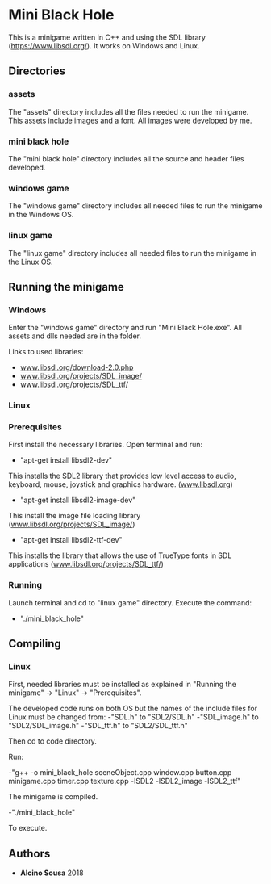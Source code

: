 # Mini Black Hole

This is a minigame written in C++ and using the SDL library (https://www.libsdl.org/). It works on Windows and Linux.

## Directories

### assets

The "assets" directory includes all the files needed to run the minigame. This assets include images and a font. All images were developed by me.

### mini black hole 

The "mini black hole" directory includes all the source and header files developed. 

### windows game

The "windows game" directory includes all needed files to run the minigame in the Windows OS. 

### linux game

The "linux game" directory includes all needed files to run the minigame in the Linux OS.


## Running the minigame

### Windows

Enter the "windows game" directory and run "Mini Black Hole.exe". All assets and dlls needed are in the folder. 

Links to used libraries: 
- www.libsdl.org/download-2.0.php
- www.libsdl.org/projects/SDL_image/
- www.libsdl.org/projects/SDL_ttf/

### Linux

### Prerequisites

First install the necessary libraries. Open terminal and run:

- "apt-get install libsdl2-dev" 

This installs the SDL2 library that provides low level access to audio, keyboard, mouse, joystick and graphics hardware. (www.libsdl.org)

- "apt-get install libsdl2-image-dev" 

This install the image file loading library (www.libsdl.org/projects/SDL_image/)

- "apt-get install libsdl2-ttf-dev"

This installs the library that allows the use of TrueType fonts in SDL applications (www.libsdl.org/projects/SDL_ttf/)

### Running

Launch terminal and cd to "linux game" directory. Execute the command: 

- "./mini_black_hole"

## Compiling 

### Linux

First, needed libraries must be installed as explained in "Running the minigame" -> "Linux" -> "Prerequisites".

The developed code runs on both OS but the names of the include files for Linux must be changed from:
-"SDL.h" to "SDL2/SDL.h"
-"SDL_image.h" to "SDL2/SDL_image.h"
-"SDL_ttf.h" to "SDL2/SDL_ttf.h"

Then cd to code directory. 

Run:

-"g++ -o mini_black_hole sceneObject.cpp window.cpp button.cpp minigame.cpp timer.cpp texture.cpp -lSDL2 -lSDL2_image -lSDL2_ttf"

The minigame is compiled.

-"./mini_black_hole"

To execute.


## Authors

* **Alcino Sousa** 2018

